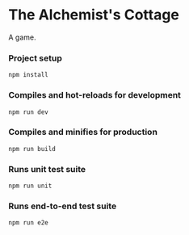 # The Alchemist's Cottage

A game.

### Project setup
```
npm install
```

### Compiles and hot-reloads for development
```
npm run dev
```

### Compiles and minifies for production
```
npm run build
```

### Runs unit test suite
```
npm run unit
```

### Runs end-to-end test suite
```
npm run e2e
```
